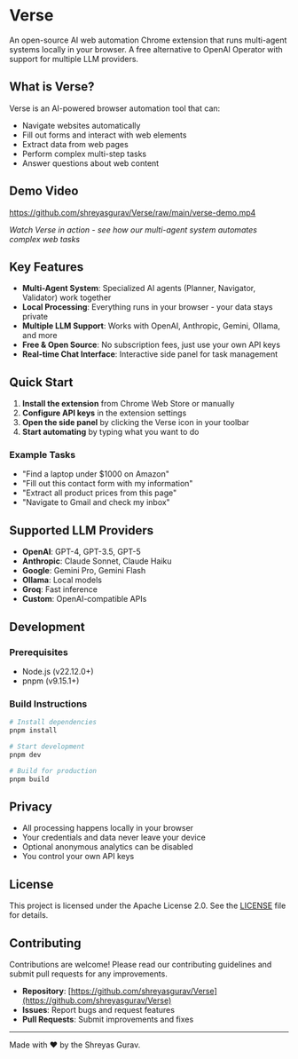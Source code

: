 # Verse

An open-source AI web automation Chrome extension that runs multi-agent systems locally in your browser. A free alternative to OpenAI Operator with support for multiple LLM providers.

## What is Verse?

Verse is an AI-powered browser automation tool that can:
- Navigate websites automatically
- Fill out forms and interact with web elements
- Extract data from web pages
- Perform complex multi-step tasks
- Answer questions about web content

## Demo Video

https://github.com/shreyasgurav/Verse/raw/main/verse-demo.mp4

*Watch Verse in action - see how our multi-agent system automates complex web tasks*

## Key Features

- **Multi-Agent System**: Specialized AI agents (Planner, Navigator, Validator) work together
- **Local Processing**: Everything runs in your browser - your data stays private
- **Multiple LLM Support**: Works with OpenAI, Anthropic, Gemini, Ollama, and more
- **Free & Open Source**: No subscription fees, just use your own API keys
- **Real-time Chat Interface**: Interactive side panel for task management


## Quick Start

1. **Install the extension** from Chrome Web Store or manually
2. **Configure API keys** in the extension settings
3. **Open the side panel** by clicking the Verse icon in your toolbar
4. **Start automating** by typing what you want to do

### Example Tasks
- "Find a laptop under $1000 on Amazon"
- "Fill out this contact form with my information"
- "Extract all product prices from this page"
- "Navigate to Gmail and check my inbox"

## Supported LLM Providers

- **OpenAI**: GPT-4, GPT-3.5, GPT-5
- **Anthropic**: Claude Sonnet, Claude Haiku
- **Google**: Gemini Pro, Gemini Flash
- **Ollama**: Local models
- **Groq**: Fast inference
- **Custom**: OpenAI-compatible APIs

## Development

### Prerequisites
- Node.js (v22.12.0+)
- pnpm (v9.15.1+)

### Build Instructions
```bash
# Install dependencies
pnpm install

# Start development
pnpm dev

# Build for production
pnpm build
```

## Privacy

- All processing happens locally in your browser
- Your credentials and data never leave your device
- Optional anonymous analytics can be disabled
- You control your own API keys

## License

This project is licensed under the Apache License 2.0. See the [LICENSE](LICENSE) file for details.

## Contributing

Contributions are welcome! Please read our contributing guidelines and submit pull requests for any improvements.

- **Repository**: [https://github.com/shreyasgurav/Verse](https://github.com/shreyasgurav/Verse)
- **Issues**: Report bugs and request features
- **Pull Requests**: Submit improvements and fixes

---

Made with ❤️ by the Shreyas Gurav.